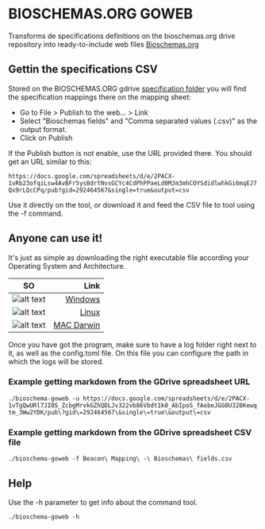 # BIOSCHEMAS.ORG GOWEB

Transforms de specifications definitions on the bioschemas.org drive repository into ready-to-include web files [Bioschemas.org](http://bioschemas.org)

## Gettin the specifications CSV
Stored on the BIOSCHEMAS.ORG gdrive [specification folder](https://drive.google.com/drive/u/1/folders/0Bw_p-HKWUjHoNThZOWNKbGhOODg) you will find the specification mappings
there on the mapping sheet:
- Go to File > Publish to the web... > Link 
- Select "Bioschemas fields" and "Comma separated values (.csv)" as the output format.
- Click on Publish

If the Publish button is not enable, use the URL provided there. You should get an URL similar to this: 

``` https://docs.google.com/spreadsheets/d/e/2PACX-1vRb23ofqiLsw4AvBFr5ysBdrtNvsGCYc4CdPhPPaeLd0MJm3mhCOYSdidlwhkGi6mqEJ7Qx9rLQcCPq/pub?gid=292464567&single=true&output=csv ```

Use it directly on the tool, or download it and feed the CSV file to tool using the -f command.

## Anyone can use it!

It's just as simple as downloading the right executable file according your Operating System and Architecture.

SO |  Link
--- | ---:
![alt text](images/windows.png "Windows Logo") | [Windows](build/windows)
![alt text](images/ubuntu.png "Linux Logo") | [Linux](build/linux)
![alt text](images/apple.png "Mac Logo") | [MAC Darwin](build/darwin)

Once you have got the program, make sure to have a log folder right next to it, as well as the config.toml file. On this file you can configure the path in which the logs will be stored. 

### Example getting markdown from the GDrive spreadsheet URL

```./bioschema-goweb -u https://docs.google.com/spreadsheets/d/e/2PACX-1vTgQwURl7JI0S_ZcbgMrvkGZhQDLJv322vb86Vbdt1k0_AbIpoS_fAebeJGG0U328Kewqtm_3Ww2YDK/pub\?gid\=292464567\&single\=true\&output\=csv```


### Example getting markdown from the GDrive spreadsheet CSV file 

```./bioschema-goweb -f Beacon\ Mapping\ -\ Bioschemas\ fields.csv```

## Help

Use the -h parameter to get info about the command tool.

```./bioschema-goweb -h```